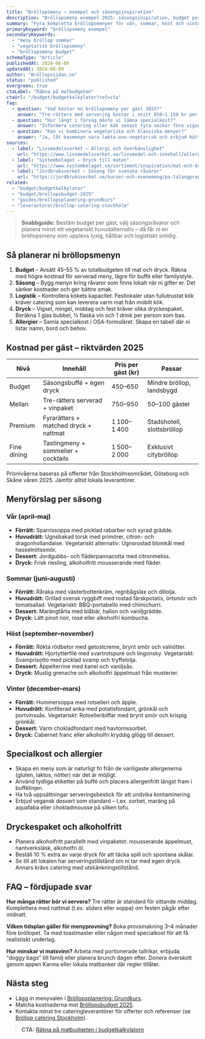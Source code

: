 ```yaml
---
title: "Bröllopsmeny – exempel och säsongsinspiration"
description: "Bröllopsmeny exempel 2025: säsongsinspiration, budget per gäst och vegetariska alternativ med svenska råvaror."
summary: "Fyra kompletta bröllopsmenyer för vår, sommar, höst och vinter med budgetnivåer, dryckespaket och tips för allergier."
primaryKeyword: "bröllopsmeny exempel"
secondaryKeywords:
  - "meny bröllop sommar"
  - "vegetarisk bröllopsmeny"
  - "bröllopsmeny budget"
schemaType: "Article"
publishedAt: 2024-06-09
updatedAt: 2024-06-09
author: "Bröllopssidan.se"
status: "published"
evergreen: true
ctaLabel: "Räkna på matbudgeten"
ctaUrl: "/budget/budgetkalkylator?ref=cta"
faq:
  - question: "Vad kostar en bröllopsmeny per gäst 2025?"
    answer: "Tre-rätters med servering kostar i snitt 850–1 150 kr per gäst i storstäder och 650–900 kr i övriga landet. Buffé eller foodtrucks kan pressa priset till 450–650 kr."
  - question: "Hur långt i förväg måste vi lämna specialkost?"
    answer: "Informera catering eller kök senast fyra veckor före vigseln. Samla in allergier i samband med OSA och gör uppdateringar två veckor innan."
  - question: "Kan vi kombinera vegetariska och klassiska menyer?"
    answer: "Ja, låt basmenyn vara lakto-ovo-vegetarisk och erbjud kött eller fisk som tillval. Det förenklar logistik och minskar matsvinn."
sources:
  - label: "Livsmedelsverket – Allergi och överkänslighet"
    url: "https://www.livsmedelsverket.se/livsmedel-och-innehall/allergi-och-overkanslighet"
  - label: "Systembolaget – Dryck till maten"
    url: "https://www.systembolaget.se/sortiment/inspiration/mat-och-dryck/"
  - label: "Jordbruksverket – Säsong för svenska råvaror"
    url: "https://jordbruksverket.se/kurser-och-evenemang/pa-talangprogrammet/sasongsvagledning"
related:
  - "budget/budgetkalkylator"
  - "budget/brollopsbudget-2025"
  - "guides/brollopsplanering-grundkurs"
  - "leverantorer/brollop-catering-stockholm"
---
```


> **Snabbguide:** Bestäm budget per gäst, välj säsongsråvaror och planera minst ett vegetariskt huvudalternativ – då får ni en bröllopsmeny som upplevs lyxig, hållbar och logistiskt smidig.

## Så planerar ni bröllopsmenyn

1. **Budget** – Avsätt 45–55 % av totalbudgeten till mat och dryck. Räkna med högre kostnad för serverad meny, lägre för buffé eller familystyle.
2. **Säsong** – Bygg menyn kring råvaror som finns lokalt när ni gifter er. Det sänker kostnader och ger bättre smak.
3. **Logistik** – Kontrollera kökets kapacitet. Festlokaler utan fullutrustat kök kräver catering som kan leverera varm mat från mobilt kök.
4. **Dryck** – Vigsel, mingel, middag och fest kräver olika dryckespaket. Beräkna 1 glas bubbel, ½ flaska vin och 1 drink per person som bas.
5. **Allergier** – Samla specialkost i OSA-formuläret. Skapa en tabell där ni listar namn, bord och behov.

## Kostnad per gäst – riktvärden 2025

| Nivå        | Innehåll                              | Pris per gäst (kr) | Passar                     |
| ----------- | ------------------------------------- | ------------------ | -------------------------- |
| Budget      | Säsongsbuffé + egen dryck             | 450–650            | Mindre bröllop, landsbygd  |
| Mellan      | Tre-rätters serverad + vinpaket       | 750–950            | 50–100 gäster              |
| Premium     | Fyrarätters + matched dryck + nattmat | 1 100–1 400        | Stadshotell, slottsbröllop |
| Fine dining | Tastingmeny + sommelier + cocktails   | 1 500–2 000        | Exklusivt citybröllop      |

Prisnivåerna baseras på offerter från Stockholmsområdet, Göteborg och Skåne våren 2025. Jämför alltid lokala leverantörer.

## Menyförslag per säsong

### Vår (april–maj)

- **Förrätt:** Sparrissoppa med picklad rabarber och syrad grädde.
- **Huvudrätt:** Ugnsbakad torsk med primörer, citron- och dragonhollandaise. Vegetariskt alternativ: Ugnsrostad blomkål med hasselnötssmör.
- **Dessert:** Jordgubbs- och fläderpannacotta med citronmeliss.
- **Dryck:** Frisk riesling, alkoholfritt mousserande med fläder.

### Sommar (juni–augusti)

- **Förrätt:** Råraka med västerbottenkräm, regnbågslax och dillolja.
- **Huvudrätt:** Grillad svensk ryggbiff med rostad färskpotatis, örtsmör och tomatsallad. Vegetariskt: BBQ-portabello med chimichurri.
- **Dessert:** Marängtårta med blåbär, hallon och vaniljgrädde.
- **Dryck:** Lätt pinot noir, rosé eller alkoholfri kombucha.

### Höst (september–november)

- **Förrätt:** Rökta rödbetor med getostcreme, brynt smör och valnötter.
- **Huvudrätt:** Hjortytterfilé med svartrotspuré och lingonsky. Vegetariskt: Svamprisotto med picklad svamp och tryffelolja.
- **Dessert:** Äppelterrine med kanel och vaniljsås.
- **Dryck:** Mustig grenache och alkoholfri äppelmust från musterier.

### Vinter (december–mars)

- **Förrätt:** Hummersoppa med rotselleri och äpple.
- **Huvudrätt:** Konfiterad anka med potatisfondant, grönkål och portvinssås. Vegetariskt: Rotselleribiffar med brynt smör och krispig grönkål.
- **Dessert:** Varm chokladfondant med havtornssorbet.
- **Dryck:** Cabernet franc eller alkoholfri kryddig glögg till dessert.

## Specialkost och allergier

- Skapa en meny som är naturligt fri från de vanligaste allergenerna (gluten, laktos, nötter) när det är möjligt.
- Använd tydliga etiketter på buffé och placera allergenfritt längst fram i buffélinjen.
- Ha två uppsättningar serveringsbestick för att undvika kontaminering.
- Erbjud vegansk dessert som standard – t.ex. sorbet, maräng på aquafaba eller chokladmousse på silken tofu.

## Dryckespaket och alkoholfritt

- Planera alkoholfritt parallellt med vinpaketet: mousserande äppelmust, hantverksläsk, alkoholfri öl.
- Beställ 10 % extra av varje dryck för att täcka spill och spontana skålar.
- Se till att lokalen har serveringstillstånd om ni tar med egen dryck. Annars krävs catering med utskänkningstillstånd.

## FAQ – fördjupade svar

**Hur många rätter bör vi servera?**
Tre rätter är standard för sittande middag. Komplettera med nattmat (t.ex. sliders eller soppa) om festen pågår efter midnatt.

**Vilken tidsplan gäller för menyprovning?**
Boka provsmakning 3–4 månader före bröllopet. Ta med toastmaster eller någon med specialkost för att få realistiskt underlag.

**Hur minskar vi matsvinn?**
Arbeta med portionerade tallrikar, erbjuda "doggy bags" till familj eller planera brunch dagen efter. Donera överskott genom appen Karma eller lokala matbanker där regler tillåter.

## Nästa steg

- Lägg in menyvalen i [Bröllopsplanering: Grundkurs](/guides/brollopsplanering-grundkurs/).
- Matcha kostnaderna mot [Bröllopsbudget 2025](/budget/brollopsbudget-2025/).
- Kontakta minst tre cateringleverantörer för offerter och referenser (se [Bröllop catering Stockholm](/leverantörer/brollop-catering-stockholm/)).

> **CTA:** [Räkna på matbudgeten i budgetkalkylatorn](/budget/budgetkalkylator?ref=cta)
